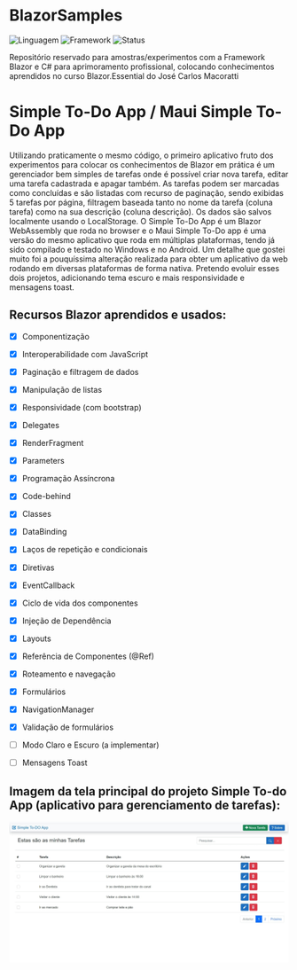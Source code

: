 # BlazorSamples

![Linguagem](https://img.shields.io/badge/Linguagem-C%20Sharp-purple)
![Framework](https://img.shields.io/badge/Framework-Blazor-purple)
![Status](https://img.shields.io/badge/Status-In%20Progress-brightgreen)
 
 Repositório reservado para amostras/experimentos com a Framework Blazor e C# para aprimoramento profissional, colocando conhecimentos aprendidos no curso Blazor.Essential do José Carlos Macoratti

 # Simple To-Do App / Maui Simple To-Do App

Utilizando praticamente o mesmo código, o primeiro aplicativo fruto dos experimentos para colocar os conhecimentos de Blazor em prática é um gerenciador bem simples de tarefas onde é possível criar nova tarefa, editar uma tarefa cadastrada e apagar também. As tarefas podem ser marcadas como concluídas e são listadas com recurso de paginação, sendo exibidas 5 tarefas por página, filtragem baseada tanto no nome da tarefa (coluna tarefa) como na sua descrição (coluna descrição). Os dados são salvos localmente usando o LocalStorage. O Simple To-Do App é um Blazor WebAssembly que roda no browser e o Maui Simple To-Do app é uma versão do mesmo aplicativo que roda em múltiplas plataformas, tendo já sido compilado e testado no Windows e no Android. Um detalhe que gostei muito foi a pouquíssima alteração realizada para obter um aplicativo da web rodando em diversas plataformas de forma nativa. Pretendo evoluir esses dois projetos, adicionando tema escuro e mais responsividade e mensagens toast.

## Recursos Blazor aprendidos e usados:
- [X] Componentização
- [X] Interoperabilidade com JavaScript
- [X] Paginação e filtragem de dados
- [X] Manipulação de listas
- [X] Responsividade (com bootstrap)
- [X] Delegates
- [X] RenderFragment
- [X] Parameters
- [X] Programação Assíncrona
- [X] Code-behind
- [X] Classes
- [X] DataBinding
- [X] Laços de repetição e condicionais
- [X] Diretivas
- [X] EventCallback
- [X] Ciclo de vida dos componentes
- [X] Injeção de Dependência
- [X] Layouts
- [X] Referência de Componentes (@Ref)
- [X] Roteamento e navegação
- [X] Formulários
- [X] NavigationManager
- [X] Validação de formulários
- [ ] Modo Claro e Escuro (a implementar)
- [ ] Mensagens Toast


## Imagem da tela principal do projeto Simple To-do App (aplicativo para gerenciamento de tarefas):

 ![Simple To-do App](https://github.com/rafael-figueiredo-alves/BlazorSamples/blob/main/images/Tela_Inicial_SimpleToDoApp.jpeg)
